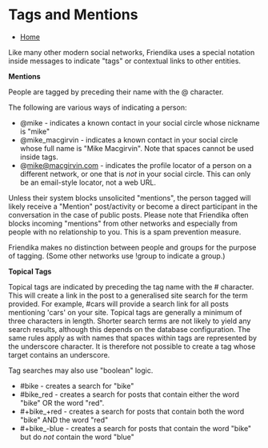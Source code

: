 Tags and Mentions
=================


* [Home](help)


Like many other modern social networks, Friendika uses a special notation inside messages to indicate "tags" or contextual links to other entities.

**Mentions**

People are tagged by preceding their name with the @ character.

The following are various ways of indicating a person:

* @mike - indicates a known contact in your social circle whose nickname is "mike"
* @mike_macgirvin - indicates a known contact in your social circle whose  full name is "Mike Macgirvin". Note that spaces cannot be used inside tags.
* @mike@macgirvin.com - indicates the profile locator of a person on a different network, or one that is *not* in your social circle. This can only be an email-style locator, not a web URL. 

Unless their system blocks unsolicited "mentions", the person tagged will likely receive a "Mention" post/activity or become a direct participant in the conversation in the case of public posts. Please note that Friendika often blocks incoming "mentions" from other networks and especially from people with no relationship to you. This is a spam prevention measure. 

Friendika makes no distinction between people and groups for the purpose of tagging. (Some other networks use !group to indicate a group.)

**Topical Tags**

Topical tags are indicated by preceding the tag name with the  # character. This will create a link in the post to a generalised site search for the term provided. For example, #cars will provide a search link for all posts mentioning 'cars' on your site. Topical tags are generally a minimum of three characters in length.  Shorter search terms are not likely to yield any search results, although this depends on the database configuration. The same rules apply as with names that spaces within tags are represented by the underscore character. It is therefore not possible to create a tag whose target contains an underscore.  

Tag searches may also use "boolean" logic. 

* \#bike - creates a search for "bike"
* \#bike_red - creates a search for posts that contain either the word "bike" OR the word "red".
* \#+bike_+red - creates a search for posts that contain both the word "bike" AND the word "red"  
* \#+bike_-blue - creates a search for posts that contain the word "bike" but do *not* contain the word "blue"


 

